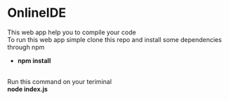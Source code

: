 # OnlineIDE
This web app help you to compile your code
</br>
To run this web app simple clone this repo and install some dependencies through npm
</br>
<ul>
  <li><strong>npm install </strong></li>
 </ul>
 </br>
 Run this command on your teriminal 
 <br>
 <strong>node index.js</strong
